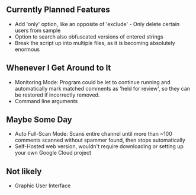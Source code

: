 
## Currently Planned Features
* Add 'only' option, like an opposite of 'exclude' - Only delete certain users from sample
* Option to search also obfuscated versions of entered strings
* Break the script up into multiple files, as it is becoming absolutely enormous

## Whenever I Get Around to It
* Monitoring Mode: Program could be let to continue running and automatically mark matched comments as 'held for review', so they can be restored if incorrectly removed.
* Command line arguments

## Maybe Some Day
* Auto Full-Scan Mode: Scans entire channel until more than ~100 comments scanned without spammer found, then stops automatically
* Self-Hosted web version, wouldn't require downloading or setting up your own Google Cloud project

## Not likely
* Graphic User Interface


